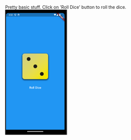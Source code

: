 Pretty basic stuff. Click on 'Roll Dice' button to roll the dice.
<img src="https://github.com/BlackBeard009/DiceRoller/blob/main/screenshot/Screenshot%202024-03-25%20at%204.50.18%20AM.png" width="200">
